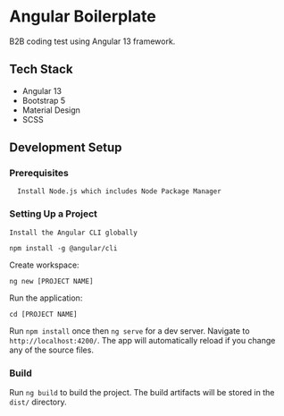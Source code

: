 # Angular Boilerplate

B2B coding test using Angular 13 framework.

## Tech Stack
- Angular 13
- Bootstrap 5
- Material Design
- SCSS

## Development Setup

### Prerequisites
```
  Install Node.js which includes Node Package Manager
```

### Setting Up a Project

```
Install the Angular CLI globally

npm install -g @angular/cli

```

Create workspace:

```
ng new [PROJECT NAME]
```

Run the application:

```
cd [PROJECT NAME]
```

Run `npm install` once then `ng serve` for a dev server. Navigate to `http://localhost:4200/`. The app will automatically reload if you change any of the source files.


### Build

Run `ng build` to build the project. The build artifacts will be stored in the `dist/` directory.